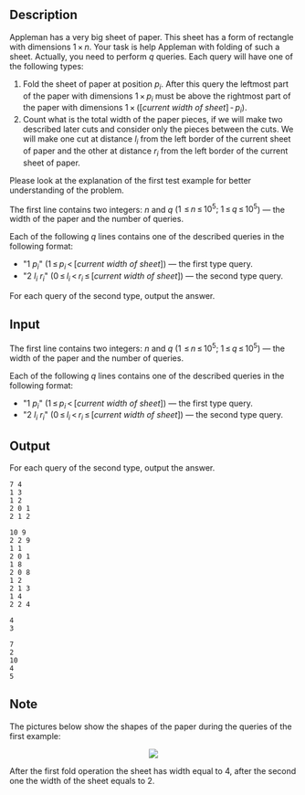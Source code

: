 ## Description

<div><p>Appleman has a very big sheet of paper. This sheet has a form of rectangle with dimensions <span class="tex-span">1 × <i>n</i></span>. Your task is help Appleman with folding of such a sheet. Actually, you need to perform <span class="tex-span"><i>q</i></span> queries. Each query will have one of the following types:</p><ol> <li> Fold the sheet of paper at position <span class="tex-span"><i>p</i><sub class="lower-index"><i>i</i></sub></span>. After this query the leftmost part of the paper with dimensions <span class="tex-span">1 × <i>p</i><sub class="lower-index"><i>i</i></sub></span> must be above the rightmost part of the paper with dimensions <span class="tex-span">1 × ([<i>current</i>&nbsp;<i>width</i>&nbsp;<i>of</i>&nbsp;<i>sheet</i>] - <i>p</i><sub class="lower-index"><i>i</i></sub>)</span>. </li><li> Count what is the total width of the paper pieces, if we will make two described later cuts and consider only the pieces between the cuts. We will make one cut at distance <span class="tex-span"><i>l</i><sub class="lower-index"><i>i</i></sub></span> from the left border of the current sheet of paper and the other at distance <span class="tex-span"><i>r</i><sub class="lower-index"><i>i</i></sub></span> from the left border of the current sheet of paper. </li></ol><p>Please look at the explanation of the first test example for better understanding of the problem.</p></div><div class="input-specification"><p>The first line contains two integers: <span class="tex-span"><i>n</i></span> and <span class="tex-span"><i>q</i></span> (<span class="tex-span">1  ≤ <i>n</i> ≤ 10<sup class="upper-index">5</sup>;&nbsp;1 ≤ <i>q</i> ≤ 10<sup class="upper-index">5</sup></span>) — the width of the paper and the number of queries.</p><p>Each of the following <span class="tex-span"><i>q</i></span> lines contains one of the described queries in the following format:</p><ul> <li> "<span class="tex-span">1</span> <span class="tex-span"><i>p</i><sub class="lower-index"><i>i</i></sub></span>" <span class="tex-span">(1 ≤ <i>p</i><sub class="lower-index"><i>i</i></sub> &lt; [<i>current</i>&nbsp;<i>width</i>&nbsp;<i>of</i>&nbsp;<i>sheet</i>])</span> — the first type query. </li><li> "<span class="tex-span">2</span> <span class="tex-span"><i>l</i><sub class="lower-index"><i>i</i></sub></span> <span class="tex-span"><i>r</i><sub class="lower-index"><i>i</i></sub></span>" <span class="tex-span">(0 ≤ <i>l</i><sub class="lower-index"><i>i</i></sub> &lt; <i>r</i><sub class="lower-index"><i>i</i></sub> ≤ [<i>current</i>&nbsp;<i>width</i>&nbsp;<i>of</i>&nbsp;<i>sheet</i>])</span> — the second type query. </li></ul></div><div class="output-specification"><p>For each query of the second type, output the answer.</p></div>

## Input

<p>The first line contains two integers: <span class="tex-span"><i>n</i></span> and <span class="tex-span"><i>q</i></span> (<span class="tex-span">1  ≤ <i>n</i> ≤ 10<sup class="upper-index">5</sup>;&nbsp;1 ≤ <i>q</i> ≤ 10<sup class="upper-index">5</sup></span>) — the width of the paper and the number of queries.</p><p>Each of the following <span class="tex-span"><i>q</i></span> lines contains one of the described queries in the following format:</p><ul> <li> "<span class="tex-span">1</span> <span class="tex-span"><i>p</i><sub class="lower-index"><i>i</i></sub></span>" <span class="tex-span">(1 ≤ <i>p</i><sub class="lower-index"><i>i</i></sub> &lt; [<i>current</i>&nbsp;<i>width</i>&nbsp;<i>of</i>&nbsp;<i>sheet</i>])</span> — the first type query. </li><li> "<span class="tex-span">2</span> <span class="tex-span"><i>l</i><sub class="lower-index"><i>i</i></sub></span> <span class="tex-span"><i>r</i><sub class="lower-index"><i>i</i></sub></span>" <span class="tex-span">(0 ≤ <i>l</i><sub class="lower-index"><i>i</i></sub> &lt; <i>r</i><sub class="lower-index"><i>i</i></sub> ≤ [<i>current</i>&nbsp;<i>width</i>&nbsp;<i>of</i>&nbsp;<i>sheet</i>])</span> — the second type query. </li></ul>

## Output

<p>For each query of the second type, output the answer.</p>





```input1
7 4
1 3
1 2
2 0 1
2 1 2

```




```input2
10 9
2 2 9
1 1
2 0 1
1 8
2 0 8
1 2
2 1 3
1 4
2 2 4

```




```output1
4
3

```




```output2
7
2
10
4
5

```



## Note

<p>The pictures below show the shapes of the paper during the queries of the first example:</p><center> <img class="tex-graphics" src="file://Luec8vEW.png" style="max-width: 100.0%;max-height: 100.0%;"> </center><p>After the first fold operation the sheet has width equal to <span class="tex-span">4</span>, after the second one the width of the sheet equals to <span class="tex-span">2</span>.</p>
